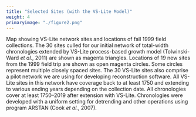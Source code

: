 ```yaml
---
title: "Selected Sites (with the VS-Lite Model)"
weight: 4
primaryimage: "./figure2.png"
---
```


Map showing VS-Lite network sites and locations of fall 1999
field collections. The 30 sites culled for our initial network
of total-width chronologies extended by VS-Lite process-based
growth model (Tolwinski-Ward _et al._, 2011) are shown as magenta
triangles. Locations of 19 new sites from the 1999 field trip
are shown as open magenta circles. Some circles represent
multiple closely spaced sites. The 30 VS-Lite sites also
comprise a pilot network we are using for developing
reconstruction software. All VS-Lite sites in this network have
coverage back to at least 1750 and extending to various ending
years depending on the collection date. All chronologies cover
at least 1750–2019 after extension with VS-Lite. Chronologies
were developed with a uniform setting for detrending and other
operations using program ARSTAN (Cook _et al._, 2007).